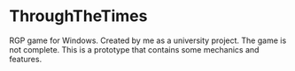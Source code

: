 # ThroughTheTimes
RGP game for Windows.
Created by me as a university project.
The game is not complete. This is a prototype that contains some mechanics and features.
